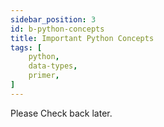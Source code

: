 ```yaml
---
sidebar_position: 3 
id: b-python-concepts
title: Important Python Concepts
tags: [
    python, 
    data-types,
    primer,
]
---
```


Please Check back later.